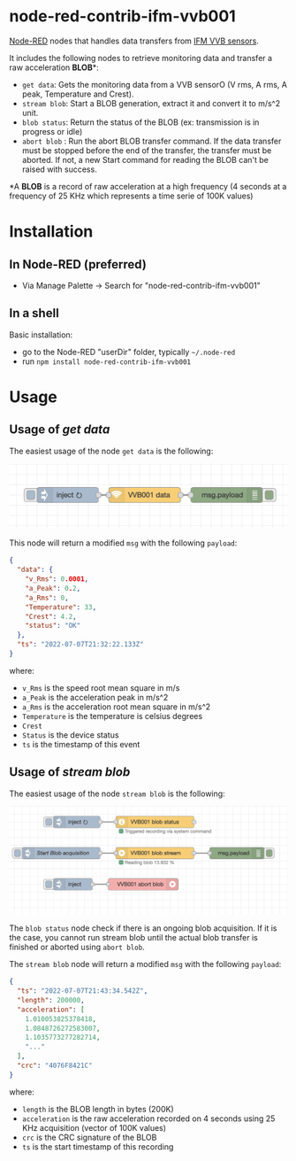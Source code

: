 # node-red-contrib-ifm-vvb001

[Node-RED](http://nodered.org) nodes that handles data transfers from [IFM VVB sensors](https://www.ifm.com/fr/en/product/VVB001).

It includes the following nodes to retrieve monitoring data and transfer a raw acceleration **BLOB**\*:

- `get data`: Gets the monitoring data from a VVB sensorO (V rms, A rms, A peak, Temperature and Crest).
- `stream blob`: Start a BLOB generation, extract it and convert it to m/s^2 unit.
- `blob status`: Return the status of the BLOB (ex: transmission is in progress or idle)
- `abort blob` : Run the abort BLOB transfer command. If the data transfer must be stopped before the end of the transfer, the transfer must be aborted. If not, a new Start command for reading the BLOB can't be raised with success.

\*A **BLOB** is a record of raw acceleration at a high frequency (4 seconds at a frequency of 25 KHz which represents a time serie of 100K values)

<a name="installation"></a>

# Installation

<a name="installation_in_node-red"></a>

## In Node-RED (preferred)

- Via Manage Palette -> Search for "node-red-contrib-ifm-vvb001"

<a name="installation_in_a_shell"></a>

## In a shell

Basic installation:

- go to the Node-RED "userDir" folder, typically `~/.node-red`
- run `npm install node-red-contrib-ifm-vvb001`

# Usage

<a name="usage"></a>

## Usage of _get data_

<a name="usage_get_data"></a>

The easiest usage of the node `get data` is the following:

<img src="images/example-get-data.png" alt="get-data basic usage"/>

This node will return a modified `msg` with the following `payload`:

```json
{
  "data": {
    "v_Rms": 0.0001,
    "a_Peak": 0.2,
    "a_Rms": 0,
    "Temperature": 33,
    "Crest": 4.2,
    "status": "OK"
  },
  "ts": "2022-07-07T21:32:22.133Z"
}
```

where:

- `v_Rms` is the speed root mean square in m/s
- `a_Peak` is the acceleration peak in m/s^2
- `a_Rms` is the acceleration root mean square in m/s^2
- `Temperature` is the temperature is celsius degrees
- `Crest`
- `Status` is the device status
- `ts` is the timestamp of this event

## Usage of _stream blob_

<a name="usage_stream_blob"></a>

The easiest usage of the node `stream blob` is the following:

<img src="images/example-stream-blob.png" alt="stream-blob basic usage"/>

The `blob status` node check if there is an ongoing blob acquisition. If it is the case, you cannot run stream blob until the actual blob transfer is finished or aborted using `abort blob`.

The `stream blob` node will return a modified `msg` with the following `payload`:

```json
{
  "ts": "2022-07-07T21:43:34.542Z",
  "length": 200000,
  "acceleration": [
    1.010053825378418,
    1.0848726272583007,
    1.1035773277282714,
    "..."
  ],
  "crc": "4076F8421C"
}
```

where:

- `length` is the BLOB length in bytes (200K)
- `acceleration` is the raw acceleration recorded on 4 seconds using 25 KHz acquisition (vector of 100K values)
- `crc` is the CRC signature of the BLOB
- `ts` is the start timestamp of this recording

